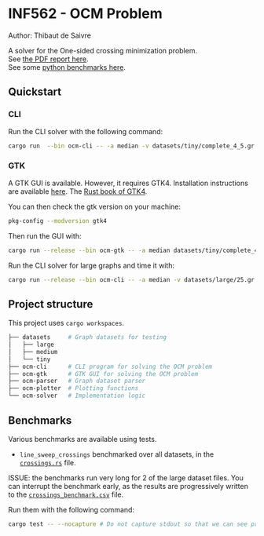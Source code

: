 # INF562 - OCM Problem

Author: Thibaut de Saivre

A solver for the One-sided crossing minimization problem.  
See [the PDF report here](./report/ocm-report.pdf).  
See some [python benchmarks here](./analytics.ipynb).

## Quickstart

### CLI

Run the CLI solver with the following command:

```bash
cargo run  --bin ocm-cli -- -a median -v datasets/tiny/complete_4_5.gr
```

### GTK

A GTK GUI is available. However, it requires GTK4. Installation instructions are available [here](https://gtk-rs.org/gtk4-rs/stable/latest/book/installation.html).
The [Rust book of GTK4](https://gtk-rs.org/gtk4-rs/stable/latest/book).

You can then check the gtk version on your machine:

```bash
pkg-config --modversion gtk4
```

Then run the GUI with:

```bash
cargo run --release --bin ocm-gtk -- -a median datasets/tiny/complete_4_5.gr
```

Run the CLI solver for large graphs and time it with:

```bash
cargo run --release --bin ocm-cli -- -a median -v datasets/large/25.gr
```

## Project structure

This project uses `cargo workspaces`.

```bash
├── datasets     # Graph datasets for testing
│   ├── large
│   ├── medium
│   └── tiny
├── ocm-cli      # CLI program for solving the OCM problem
├── ocm-gtk      # GTK GUI for solving the OCM problem
├── ocm-parser   # Graph dataset parser
├── ocm-plotter  # Plotting functions
└── ocm-solver   # Implementation logic
```

## Benchmarks

Various benchmarks are available using tests.

- `line_sweep_crossings` benchmarked over all datasets, in the [`crossings.rs`](ocm-solver/src/crossings.rs) file.

ISSUE: the benchmarks run very long for 2 of the large dataset files. You can interrupt the benchmark early, as the results are progressively written to the [`crossings_benchmark.csv`](./crossings_benchmark.csv) file.

Run them with the following command:

```bash
cargo test -- --nocapture # Do not capture stdout so that we can see progress indicators in stdout
```
